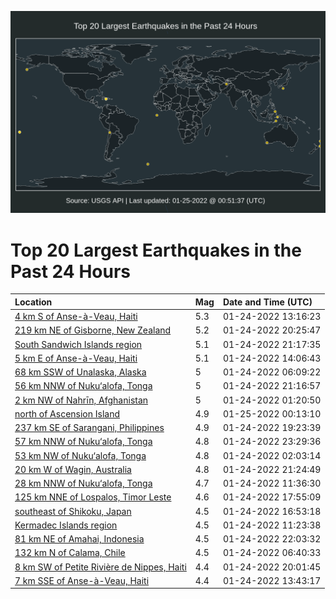 ![Map](./map.png)

# Top 20 Largest Earthquakes in the Past 24 Hours

| Location | Mag | Date and Time (UTC) |
|:---|:---|:---|
| [4 km S of Anse-à-Veau, Haiti](https://earthquake.usgs.gov/earthquakes/eventpage/us7000gek3) | 5.3 | 01-24-2022 13:16:23 |
| [219 km NE of Gisborne, New Zealand](https://earthquake.usgs.gov/earthquakes/eventpage/us7000genk) | 5.2 | 01-24-2022 20:25:47 |
| [South Sandwich Islands region](https://earthquake.usgs.gov/earthquakes/eventpage/us7000gep5) | 5.1 | 01-24-2022 21:17:35 |
| [5 km E of Anse-à-Veau, Haiti](https://earthquake.usgs.gov/earthquakes/eventpage/us7000gekf) | 5.1 | 01-24-2022 14:06:43 |
| [68 km SSW of Unalaska, Alaska](https://earthquake.usgs.gov/earthquakes/eventpage/us7000gehv) | 5 | 01-24-2022 06:09:22 |
| [56 km NNW of Nuku‘alofa, Tonga](https://earthquake.usgs.gov/earthquakes/eventpage/us7000gep3) | 5 | 01-24-2022 21:16:57 |
| [2 km NW of Nahrīn, Afghanistan](https://earthquake.usgs.gov/earthquakes/eventpage/us7000gege) | 5 | 01-24-2022 01:20:50 |
| [north of Ascension Island](https://earthquake.usgs.gov/earthquakes/eventpage/us7000ger6) | 4.9 | 01-25-2022 00:13:10 |
| [237 km SE of Sarangani, Philippines](https://earthquake.usgs.gov/earthquakes/eventpage/us7000gems) | 4.9 | 01-24-2022 19:23:39 |
| [57 km NNW of Nuku‘alofa, Tonga](https://earthquake.usgs.gov/earthquakes/eventpage/us7000geqs) | 4.8 | 01-24-2022 23:29:36 |
| [53 km NW of Nuku‘alofa, Tonga](https://earthquake.usgs.gov/earthquakes/eventpage/us7000gegr) | 4.8 | 01-24-2022 02:03:14 |
| [20 km W of Wagin, Australia](https://earthquake.usgs.gov/earthquakes/eventpage/us7000gep9) | 4.8 | 01-24-2022 21:24:49 |
| [28 km NNW of Nuku‘alofa, Tonga](https://earthquake.usgs.gov/earthquakes/eventpage/us7000gejk) | 4.7 | 01-24-2022 11:36:30 |
| [125 km NNE of Lospalos, Timor Leste](https://earthquake.usgs.gov/earthquakes/eventpage/us7000gem5) | 4.6 | 01-24-2022 17:55:09 |
| [southeast of Shikoku, Japan](https://earthquake.usgs.gov/earthquakes/eventpage/us7000gelu) | 4.5 | 01-24-2022 16:53:18 |
| [Kermadec Islands region](https://earthquake.usgs.gov/earthquakes/eventpage/us7000gej8) | 4.5 | 01-24-2022 11:23:38 |
| [81 km NE of Amahai, Indonesia](https://earthquake.usgs.gov/earthquakes/eventpage/us7000gepu) | 4.5 | 01-24-2022 22:03:32 |
| [132 km N of Calama, Chile](https://earthquake.usgs.gov/earthquakes/eventpage/us7000gehx) | 4.5 | 01-24-2022 06:40:33 |
| [8 km SW of Petite Rivière de Nippes, Haiti](https://earthquake.usgs.gov/earthquakes/eventpage/us7000gen4) | 4.4 | 01-24-2022 20:01:45 |
| [7 km SSE of Anse-à-Veau, Haiti](https://earthquake.usgs.gov/earthquakes/eventpage/us7000gek7) | 4.4 | 01-24-2022 13:43:17 |
